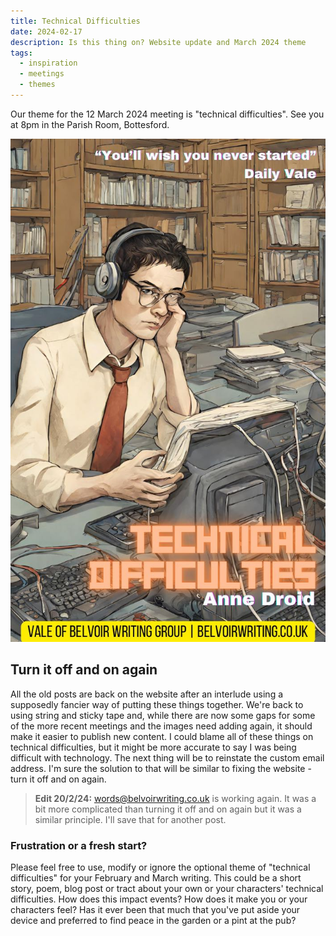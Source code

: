 ```yaml
---
title: Technical Difficulties
date: 2024-02-17
description: Is this thing on? Website update and March 2024 theme
tags:
  - inspiration
  - meetings
  - themes
---
```


Our theme for the 12 March 2024 meeting is "technical difficulties". See you at 8pm in the Parish Room, Bottesford. 

![alt text](/static/img/technical_difficulties.jpg "A pretend novel - Technical Difficulties")

## Turn it off and on again


All the old posts are back on the website after an interlude using a supposedly fancier way of putting these things together. We're back to using string and sticky tape and, while there are now some gaps for some of the more recent meetings and the images need adding again, it should make it easier to publish new content. I could blame all of these things on technical difficulties, but it might be more accurate to say I was being difficult with technology. The next thing will be to reinstate the custom email address. I'm sure the solution to that will be similar to fixing the website - turn it off and on again.
> <b>Edit 20/2/24:</b> words@belvoirwriting.co.uk is working again. It was a bit more complicated than turning it off and on again but it was a similar principle. I'll save that for another post.

### Frustration or a fresh start? 

Please feel free to use, modify or ignore the optional theme of "technical difficulties" for your February and March writing. This could be a short story, poem, blog post or tract about your own  or your characters' technical difficulties. How does this impact events? How does it make you or your characters feel? Has it ever been that much that you've put aside your device and preferred to find peace in the garden or a pint at the pub?